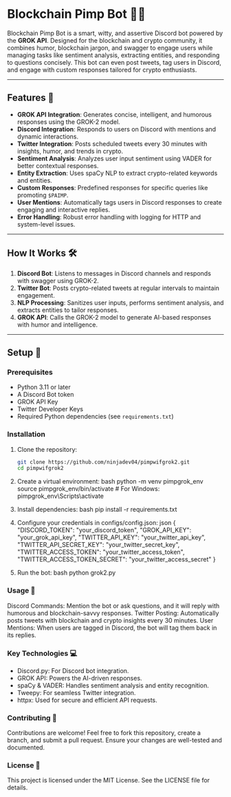 # Blockchain Pimp Bot 🤖💎

Blockchain Pimp Bot is a smart, witty, and assertive Discord bot powered by the **GROK API**. Designed for the blockchain and crypto community, it combines humor, blockchain jargon, and swagger to engage users while managing tasks like sentiment analysis, extracting entities, and responding to questions concisely. This bot can even post tweets, tag users in Discord, and engage with custom responses tailored for crypto enthusiasts.

---

## Features 🌟

- **GROK API Integration**: Generates concise, intelligent, and humorous responses using the GROK-2 model.
- **Discord Integration**: Responds to users on Discord with mentions and dynamic interactions.
- **Twitter Integration**: Posts scheduled tweets every 30 minutes with insights, humor, and trends in crypto.
- **Sentiment Analysis**: Analyzes user input sentiment using VADER for better contextual responses.
- **Entity Extraction**: Uses spaCy NLP to extract crypto-related keywords and entities.
- **Custom Responses**: Predefined responses for specific queries like promoting `$PAIMP`.
- **User Mentions**: Automatically tags users in Discord responses to create engaging and interactive replies.
- **Error Handling**: Robust error handling with logging for HTTP and system-level issues.

---

## How It Works 🛠️

1. **Discord Bot**: Listens to messages in Discord channels and responds with swagger using GROK-2.
2. **Twitter Bot**: Posts crypto-related tweets at regular intervals to maintain engagement.
3. **NLP Processing**: Sanitizes user inputs, performs sentiment analysis, and extracts entities to tailor responses.
4. **GROK API**: Calls the GROK-2 model to generate AI-based responses with humor and intelligence.

---

## Setup 🧩

### Prerequisites
- Python 3.11 or later
- A Discord Bot token
- GROK API Key
- Twitter Developer Keys
- Required Python dependencies (see `requirements.txt`)

### Installation

1. Clone the repository:
   ```bash
   git clone https://github.com/ninjadev04/pimpwifgrok2.git
   cd pimpwifgrok2
2. Create a virtual environment:
bash
python -m venv pimpgrok_env
source pimpgrok_env/bin/activate  # For Windows: pimpgrok_env\Scripts\activate

3. Install dependencies:
bash
pip install -r requirements.txt

4. Configure your credentials in configs/config.json:
json
{
    "DISCORD_TOKEN": "your_discord_token",
    "GROK_API_KEY": "your_grok_api_key",
    "TWITTER_API_KEY": "your_twitter_api_key",
    "TWITTER_API_SECRET_KEY": "your_twitter_secret_key",
    "TWITTER_ACCESS_TOKEN": "your_twitter_access_token",
    "TWITTER_ACCESS_TOKEN_SECRET": "your_twitter_access_secret"
}

5. Run the bot:
bash
python grok2.py

### Usage 🚀
Discord Commands: Mention the bot or ask questions, and it will reply with humorous and blockchain-savvy responses.
Twitter Posting: Automatically posts tweets with blockchain and crypto insights every 30 minutes.
User Mentions: When users are tagged in Discord, the bot will tag them back in its replies.

### Key Technologies 💻
- Discord.py: For Discord bot integration.
- GROK API: Powers the AI-driven responses.
- spaCy & VADER: Handles sentiment analysis and entity recognition.
- Tweepy: For seamless Twitter integration.
- httpx: Used for secure and efficient API requests.

### Contributing 🤝
Contributions are welcome! Feel free to fork this repository, create a branch, and submit a pull request. Ensure your changes are well-tested and documented.

### License 📜
This project is licensed under the MIT License. See the LICENSE file for details.
